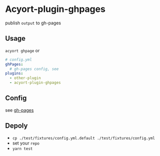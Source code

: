 # Acyort-plugin-ghpages

publish `output` to gh-pages

## Usage

`acyort ghpage`
or

```yaml
# config.yml
ghPages:
  # gh-pages config, see
plugins:
  - other-plugin
  - acyort-plugin-ghpages
```

## Config

see [gh-pages](https://github.com/tschaub/gh-pages)

## Depoly

- `cp ./test/fixtures/config.yml.default ./test/fixtures/config.yml`
- set your `repo`
- `yarn test`
